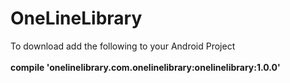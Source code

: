 # OneLineLibrary
To download add the following to your Android Project
<Br><br>
__compile 'onelinelibrary.com.onelinelibrary:onelinelibrary:1.0.0'__
